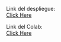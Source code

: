 Link del despliegue:  
[Click Here](http://proyectografica.s3-website-us-east-1.amazonaws.com/)  

Link del Colab:  
[Click Here](https://colab.research.google.com/drive/1N13f948iEwKXs8pS7CorCFiGu_U_IDdr?usp=sharing)  

